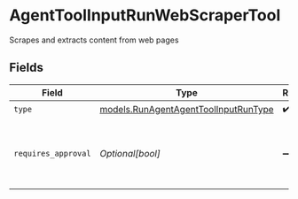 # AgentToolInputRunWebScraperTool

Scrapes and extracts content from web pages


## Fields

| Field                                                                              | Type                                                                               | Required                                                                           | Description                                                                        |
| ---------------------------------------------------------------------------------- | ---------------------------------------------------------------------------------- | ---------------------------------------------------------------------------------- | ---------------------------------------------------------------------------------- |
| `type`                                                                             | [models.RunAgentAgentToolInputRunType](../models/runagentagenttoolinputruntype.md) | :heavy_check_mark:                                                                 | N/A                                                                                |
| `requires_approval`                                                                | *Optional[bool]*                                                                   | :heavy_minus_sign:                                                                 | Whether this tool requires approval before execution                               |